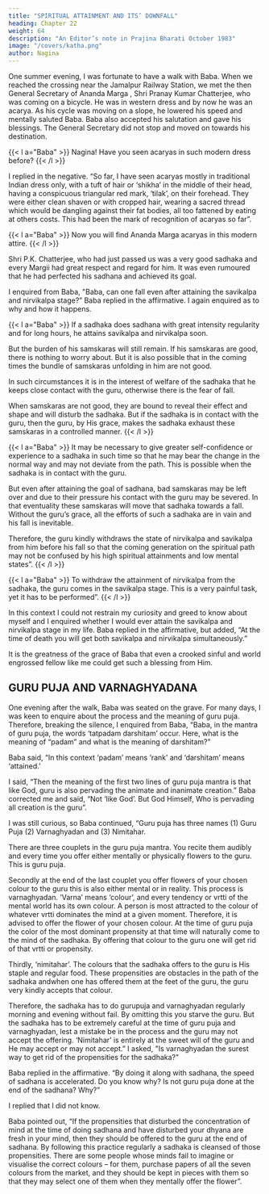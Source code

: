 ```yaml
---
title: "SPIRITUAL ATTAINMENT AND ITS’ DOWNFALL"
heading: Chapter 22
weight: 64
description: "An Editor’s note in Prajina Bharati October 1983"
image: "/covers/katha.png"
author: Nagina
---
```




One summer evening, I was fortunate to have a walk with Baba. When we reached the crossing near the Jamalpur Railway Station, we met the then General Secretary of Ananda Marga , Shri Pranay Kumar Chatterjee, who was coming on a bicycle. He was in western dress and by now he was an acarya. As his cycle was moving on a slope, he lowered his speed and mentally saluted Baba. Baba also
accepted his salutation and gave his blessings. The General Secretary did not stop and
moved on towards his destination.

{{< l a="Baba" >}}
Nagina! Have you seen acaryas in such modern dress before?
{{< /l  >}}

I replied in the negative. “So far, I have seen acaryas mostly in traditional Indian
dress only, with a tuft of hair or ‘shikha’ in the middle of their head, having a
conspicuous triangular red mark, ‘tilak’, on their forehead. They were either clean
shaven or with cropped hair, wearing a sacred thread which would be dangling against
their fat bodies, all too fattened by eating at others costs. This had been the mark of
recognition of acaryas so far”.

{{< l a="Baba" >}}
Now you will find Ananda Marga acaryas in this modern attire.
{{< /l >}}

Shri P.K. Chatterjee, who had just passed us was a very good sadhaka and every Margii had great respect and regard for him. It was even rumoured that he had perfected his sadhana and achieved its goal.


I enquired from Baba, "Baba, can one fall even after attaining the savikalpa and nirvikalpa stage?”
Baba replied in the affirmative.
I again enquired as to why and how it happens.

{{< l a="Baba" >}}
If a sadhaka does sadhana with great intensity regularity and for long hours, he attains savikalpa and nirvikalpa soon. 

But the burden of his samskaras will still remain. If his samskaras are good, there is nothing to worry about. But it is also
possible that in the coming times the bundle of samskaras unfolding in him are not good.

In such circumstances it is in the interest of welfare of the sadhaka that he keeps close contact with the guru, otherwise there is the fear of fall.

When samskaras are not good, they are bound to reveal their effect and shape and will disturb the sadhaka. But if the sadhaka is in contact with the guru, then the guru, by His grace, makes the sadhaka exhaust these
samskaras in a controlled manner. 
{{< /l >}}

{{< l a="Baba" >}}
It may be necessary to give greater self-confidence or experience to a sadhaka in such time so that he may bear the change in the normal way and may not deviate from the path. This is possible when the sadhaka is in contact with the guru. 

But even after attaining the goal of sadhana, bad samskaras may be left over and due to their pressure his contact with the guru may be severed. In that eventuality these samskaras will move that sadhaka towards a fall. Without the guru’s grace, all
the efforts of such a sadhaka are in vain and his fall is inevitable. 

Therefore, the guru kindly withdraws the state of nirvikalpa and savikalpa from him before his fall so that the coming generation on the spiritual path may not be confused by his high spiritual attainments and low mental states”.
{{< /l >}}

{{< l a="Baba" >}}
To withdraw the attainment of nirvikalpa from the sadhaka, the guru comes in the savikalpa stage. This is a very painful task, yet it has to be performed”.
{{< /l >}}


In this context I could not restrain my curiosity and greed to know about myself
and I enquired whether I would ever attain the savikalpa and nirvikalpa stage in my life.
Baba replied in the affirmative, but added, “At the time of death you will get both
savikalpa and nirvikalpa simultaneously.”

It is the greatness of the grace of Baba that even a crooked sinful and world engrossed fellow like me could get such a blessing from Him.

## GURU PUJA AND VARNAGHYADANA

One evening after the walk, Baba was seated on the grave. For many days, I was keen to enquire about the process and the meaning of guru puja. Therefore, breaking the silence, I enquired from Baba, “Baba, in the mantra of guru puja, the words ‘tatpadam darshitam’ occur. Here, what is the meaning of “padam” and what is the meaning of darshitam?”

Baba said, “In this context ‘padam’ means ‘rank’ and ‘darshitam’ means ‘attained.’

I said, “Then the meaning of the first two lines of guru puja mantra is that like God, guru is also pervading the animate and inanimate creation.” Baba corrected me and said, “Not ‘like God’. But God Himself, Who is
pervading all creation is the guru”.

I was still curious, so Baba continued, “Guru puja has three names (1) Guru
Puja (2) Varnaghyadan and (3) Nimitahar.

There are three couplets in the guru puja mantra. You recite them audibly and every time you offer either mentally or physically flowers to the guru. This is guru puja.

Secondly at the end of the last couplet you offer flowers of your chosen colour to the
guru this is also either mental or in reality. This process is varnaghyadan.
‘Varna’ means ‘colour’, and every tendency or vrtti of the mental world has its
own colour. A person is most attracted to the colour of whatever vrtti dominates the
mind at a given moment. Therefore, it is advised to offer the flower of your chosen
colour. At the time of guru puja the color of the most dominant propensity at that time
will naturally come to the mind of the sadhaka. By offering that colour to the guru one
will get rid of that vrtti or propensity.

Thirdly, ‘nimitahar’. The colours that the sadhaka offers to the guru is His staple and regular food. These propensities are obstacles in the path of the sadhaka andwhen one has offered them at the feet of the guru, the guru very kindly accepts that
colour. 

Therefore, the sadhaka has to do gurupuja and varnaghyadan regularly morning and evening without fail. By omitting this you starve the guru. But the sadhaka has to be extremely careful at the time of guru puja and varnaghyadan, lest a mistake be in the process and the guru may not accept the offering. ‘Nimitahar’ is entirely at the
sweet will of the guru and He may accept or may not accept.”
I asked, "Is varnaghyadan the surest way to get rid of the propensities for the
sadhaka?"

Baba replied in the affirmative. “By doing it along with sadhana, the speed of sadhana is accelerated. Do you know why? Is not guru puja done at the end of the sadhana? Why?”

I replied that I did not know.

Baba pointed out, “If the propensities that disturbed the concentration of mind at
the time of doing sadhana and have disturbed your dhyana are fresh in your mind, then
they should be offered to the guru at the end of sadhana. By following this practice
regularly a sadhaka is cleansed of those propensities. There are some people whose
minds fail to imagine or visualise the correct colours – for them, purchase papers of all
the seven colours from the market, and they should be kept in pieces with them so that
they may select one of them when they mentally offer the flower”.


